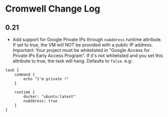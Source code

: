 # Cromwell Change Log

## 0.21

* Add support for Google Private IPs through `noAddress` runtime attribute. If set to true, the VM will NOT be provided with a public IP address.
*Important*: Your project must be whitelisted in "Google Access for Private IPs Early Access Program". If it's not whitelisted and you set this attribute to true, the task will hang.
  Defaults to `false`.
  e.g:
  
```
task {
    command {
        echo "I'm private !"
    }
    
    runtime {
        docker: "ubuntu:latest"
        noAddress: true
    }
}
```